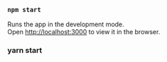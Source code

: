 ### `npm start`

Runs the app in the development mode.<br>
Open [http://localhost:3000](http://localhost:3000) to view it in the browser.


### yarn start